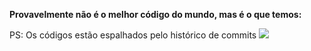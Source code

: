**Provavelmente não é o melhor código do mundo, mas é o que temos:**

PS: Os códigos estão espalhados pelo histórico de commits
![](https://img.ifunny.co/images/d7be5818dfacb859467abcce99434688ab758a648dec2b89e8aee1eeb0965995_1.webp)

